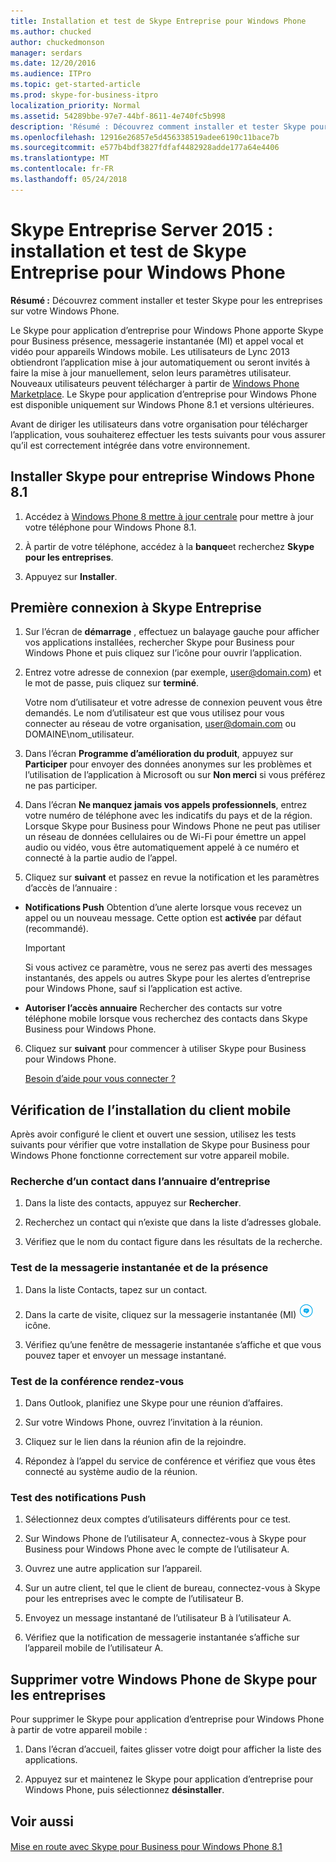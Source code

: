 ```yaml
---
title: Installation et test de Skype Entreprise pour Windows Phone
ms.author: chucked
author: chuckedmonson
manager: serdars
ms.date: 12/20/2016
ms.audience: ITPro
ms.topic: get-started-article
ms.prod: skype-for-business-itpro
localization_priority: Normal
ms.assetid: 54289bbe-97e7-44bf-8611-4e740fc5b998
description: 'Résumé : Découvrez comment installer et tester Skype pour les entreprises sur votre Windows Phone.'
ms.openlocfilehash: 12916e26857e5d456338519adee6190c11bace7b
ms.sourcegitcommit: e577b4bdf3827fdfaf4482928adde177a64e4406
ms.translationtype: MT
ms.contentlocale: fr-FR
ms.lasthandoff: 05/24/2018
---
```

# <a name="install-and-test-skype-for-business-for-windows-phone"></a>Skype Entreprise Server 2015 : installation et test de Skype Entreprise pour Windows Phone
 
**Résumé :** Découvrez comment installer et tester Skype pour les entreprises sur votre Windows Phone.
  
Le Skype pour application d’entreprise pour Windows Phone apporte Skype pour Business présence, messagerie instantanée (MI) et appel vocal et vidéo pour appareils Windows mobile. Les utilisateurs de Lync 2013 obtiendront l’application mise à jour automatiquement ou seront invités à faire la mise à jour manuellement, selon leurs paramètres utilisateur. Nouveaux utilisateurs peuvent télécharger à partir de [Windows Phone Marketplace](https://go.microsoft.com/fwlink/p/?linkid=231901). Le Skype pour application d’entreprise pour Windows Phone est disponible uniquement sur Windows Phone 8.1 et versions ultérieures.
  
Avant de diriger les utilisateurs dans votre organisation pour télécharger l’application, vous souhaiterez effectuer les tests suivants pour vous assurer qu’il est correctement intégrée dans votre environnement. 
  
## <a name="install-skype-for-business-windows-phone-81"></a>Installer Skype pour entreprise Windows Phone 8.1

1. Accédez à [Windows Phone 8 mettre à jour centrale](https://www.windowsphone.com/en-us/how-to/wp8/update-central) pour mettre à jour votre téléphone pour Windows Phone 8.1.
    
2. À partir de votre téléphone, accédez à la **banque**et recherchez **Skype pour les entreprises**.
    
3. Appuyez sur **Installer**. 
    
## <a name="sign-in-to-skype-for-business-for-the-first-time"></a>Première connexion à Skype Entreprise

1. Sur l’écran de **démarrage** , effectuez un balayage gauche pour afficher vos applications installées, rechercher Skype pour Business pour Windows Phone et puis cliquez sur l’icône pour ouvrir l’application.
    
2. Entrez votre adresse de connexion (par exemple, user@domain.com) et le mot de passe, puis cliquez sur **terminé**.
    
     Votre nom d’utilisateur et votre adresse de connexion peuvent vous être demandés. Le nom d’utilisateur est que vous utilisez pour vous connecter au réseau de votre organisation, user@domain.com ou DOMAINE\nom_utilisateur.
    
3. Dans l’écran **Programme d’amélioration du produit**, appuyez sur **Participer** pour envoyer des données anonymes sur les problèmes et l’utilisation de l’application à Microsoft ou sur **Non merci** si vous préférez ne pas participer.
    
4. Dans l’écran **Ne manquez jamais vos appels professionnels**, entrez votre numéro de téléphone avec les indicatifs du pays et de la région. Lorsque Skype pour Business pour Windows Phone ne peut pas utiliser un réseau de données cellulaires ou de Wi-Fi pour émettre un appel audio ou vidéo, vous être automatiquement appelé à ce numéro et connecté à la partie audio de l’appel.
    
5. Cliquez sur **suivant** et passez en revue la notification et les paramètres d’accès de l’annuaire :
    
  - **Notifications Push** Obtention d’une alerte lorsque vous recevez un appel ou un nouveau message. Cette option est **activée** par défaut (recommandé).
    
    > [!IMPORTANT]
    > Si vous activez ce paramètre, vous ne serez pas averti des messages instantanés, des appels ou autres Skype pour les alertes d’entreprise pour Windows Phone, sauf si l’application est active. 
  
  - **Autoriser l’accès annuaire** Rechercher des contacts sur votre téléphone mobile lorsque vous recherchez des contacts dans Skype Business pour Windows Phone.
    
6. Cliquez sur **suivant** pour commencer à utiliser Skype pour Business pour Windows Phone.
    
    [Besoin d’aide pour vous connecter ?](https://support.office.com/article/6b827683-ad55-471a-bd4b-3d4ec098bf75)
    
## <a name="verify-mobile-client-installation"></a>Vérification de l’installation du client mobile

Après avoir configuré le client et ouvert une session, utilisez les tests suivants pour vérifier que votre installation de Skype pour Business pour Windows Phone fonctionne correctement sur votre appareil mobile.
  
### <a name="search-for-a-contact-in-the-corporate-directory"></a>Recherche d’un contact dans l’annuaire d’entreprise

1. Dans la liste des contacts, appuyez sur **Rechercher**.
    
2. Recherchez un contact qui n’existe que dans la liste d’adresses globale.
    
3. Vérifiez que le nom du contact figure dans les résultats de la recherche.
    
### <a name="test-instant-messaging-and-presence"></a>Test de la messagerie instantanée et de la présence

1. Dans la liste Contacts, tapez sur un contact.
    
2. Dans la carte de visite, cliquez sur la messagerie instantanée (MI) ![Icône de messagerie instantanée dans Skype Entreprise](../../media/90f8d5fa-7968-4ef7-bf5b-dddf9b893905.png)icône.
    
3. Vérifiez qu’une fenêtre de messagerie instantanée s’affiche et que vous pouvez taper et envoyer un message instantané.
    
### <a name="test-dial-out-conferencing"></a>Test de la conférence rendez-vous

1. Dans Outlook, planifiez une Skype pour une réunion d’affaires.
    
2. Sur votre Windows Phone, ouvrez l’invitation à la réunion.
    
3. Cliquez sur le lien dans la réunion afin de la rejoindre.
    
4. Répondez à l’appel du service de conférence et vérifiez que vous êtes connecté au système audio de la réunion.
    
### <a name="test-push-notifications"></a>Test des notifications Push

1. Sélectionnez deux comptes d’utilisateurs différents pour ce test. 
    
2. Sur Windows Phone de l’utilisateur A, connectez-vous à Skype pour Business pour Windows Phone avec le compte de l’utilisateur A.
    
3. Ouvrez une autre application sur l’appareil.
    
4. Sur un autre client, tel que le client de bureau, connectez-vous à Skype pour les entreprises avec le compte de l’utilisateur B.
    
5. Envoyez un message instantané de l’utilisateur B à l’utilisateur A.
    
6. Vérifiez que la notification de messagerie instantanée s’affiche sur l’appareil mobile de l’utilisateur A.
    
## <a name="remove-skype-for-business-from-your-windows-phone"></a>Supprimer votre Windows Phone de Skype pour les entreprises

Pour supprimer le Skype pour application d’entreprise pour Windows Phone à partir de votre appareil mobile : 
  
1. Dans l’écran d’accueil, faites glisser votre doigt pour afficher la liste des applications. 
    
2. Appuyez sur et maintenez le Skype pour application d’entreprise pour Windows Phone, puis sélectionnez **désinstaller**.
    
## <a name="see-also"></a>Voir aussi

#### 

[Mise en route avec Skype pour Business pour Windows Phone 8.1]()

